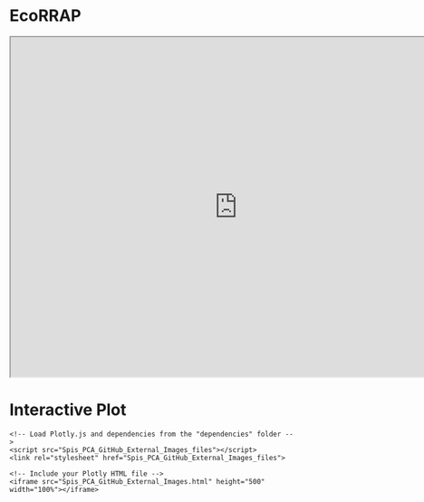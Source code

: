 # EcoRRAP

<iframe width="800" height="600" src="https://isobelryan.github.io/EcoRRAP/Spis_PCA_GitHub_External_Images.html" ></iframe>

<!DOCTYPE html>
<html>
<head>
    <title>Interactive Plot</title>
</head>
<body>
    <h1>Interactive Plot</h1>

    <!-- Load Plotly.js and dependencies from the "dependencies" folder -->
    <script src="Spis_PCA_GitHub_External_Images_files"></script>
    <link rel="stylesheet" href="Spis_PCA_GitHub_External_Images_files">
    
    <!-- Include your Plotly HTML file -->
    <iframe src="Spis_PCA_GitHub_External_Images.html" height="500" width="100%"></iframe>
</body>
</html>
